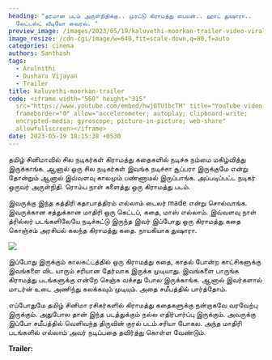 ```yaml
---
heading: "தரமான படம் அருள்நிதிக்கு.. முரட்டு கிராமத்து பையன்.. ஹாட் துஷாரா..
  லேட்டஸ்ட் வீடியோ வைரல். "
preview_image: /images/2023/05/19/kaluvethi-moorkan-trailer-video-viral-1-.jpg
image_resize: /cdn-cgi/image/w=640,fit=scale-down,q=80,f=auto
categories: cinema
authors: Santhosh
tags:
  - Arulnithi
  - Dushara Vijayan
  - Trailer
title: kaluvethi-moorkan-trailer
code: <iframe width="560" height="315"
  src="https://www.youtube.com/embed/hwjOTU1bcTM" title="YouTube video player"
  frameborder="0" allow="accelerometer; autoplay; clipboard-write;
  encrypted-media; gyroscope; picture-in-picture; web-share"
  allowfullscreen></iframe>
date: 2023-05-19 18:15:38 +0530
---
```

தமிழ் சினிமாவில் சில நடிகர்கள் கிராமத்து கதைகளில் நடிச்சு நம்மை மகிழ்வித்து இருக்காங்க. ஆனால் ஒரு சில நடிகர்கள் இவங்க நடிச்சா சூப்பரா இருக்குமே என்று தோன்றும் ஆனால் இவ்வளவு காலமும் பண்ணாமல் இருப்பாங்க. அப்படிப்பட்ட நடிகர் ஒருவர் அருள்நிதி. ரொம்ப நாள் களைத்து ஒரு கிராமத்து படம்.

இவருக்கு இந்த கத்திரி கதாபாத்திரம் எல்லாம் டைலர் made என்று சொல்வாங்க. இவருக்கான சத்துக்கான மாதிரி ஒரு கெட்டப், கதை, மாஸ் எல்லாம். இவ்வளவு நாள் த்ரில்லர் படங்களிலேயே நடிச்சுட்டு இருந்த இவர் இப்போது ஒரு கிராமத்து கதை கொஞ்சம் அரசியல் கலந்த கிராமத்து கதை. நாயகியாக துஷாரா.

![](/images/2023/05/19/kaluvethi-moorkan-trailer-video-viral-2-.jpg)

இப்போது இருக்கும் காலகட்டத்தில் ஒரு கிராமத்து கதை, காதல் போன்ற காட்சிகளுக்கு இவங்களை விட யாரும் சரியான தேர்வாக இருக்க முடியாது. இவங்களை பாருங்க கிராமத்து படங்களுக்கு என்றே செஞ்சு வச்சது போல இருக்காங்க. ஆனால் இவர்களால் மாடர்ன் உடை அணிந்து கலக்கவும் முடியும். அதை சமீபத்தில் பார்த்தோம். 

எப்போதுமே தமிழ் சினிமா ரசிகர்களில் கிராமத்து கதைகளுக்கு நன்றாகவே வரவேற்பு இருக்கும். அதுபோல தான் இந்த படத்துக்கும் நல்ல எதிர்பார்ப்பு இருக்கும். அவருக்கு இப்போ சமீபத்தில் வெளிவந்த திருவின் குரல் படம் சரியா போகல. அந்த மாதிரி படங்களில் எல்லாம் அவர் நடிப்பதை தவிர்த்து கொள்ள வேண்டும். 

**T﻿railer:**